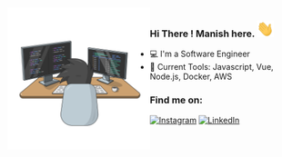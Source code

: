 <img src="https://raw.githubusercontent.com/pratishshr/pratishshr/master/developer.svg" width="250px" align="left" />

###  Hi There ! Manish here. <img src="https://raw.githubusercontent.com/pratishshr/pratishshr/master/hi.gif" width="30px" />

- :computer:  I'm a Software Engineer
- :wrench: Current Tools: Javascript, Vue, Node.js, Docker, AWS

### Find me on:

<a href="https://www.instagram.com/manishm.xyz" target="_blank"><img src="https://www.flaticon.com/svg/static/icons/svg/733/733614.svg" alt="Instagram" width="30"></a>
<a href="https://www.linkedin.com/in/manishnp/" target="_blank"><img src="https://www.flaticon.com/svg/static/icons/svg/1384/1384014.svg" alt="LinkedIn" width="30"></a>

<!--
**mmanishh/mmanishh** is a ✨ _special_ ✨ repository because its `README.md` (this file) appears on your GitHub profile.

Here are some ideas to get you started:

- 🔭 I’m currently working on ...
- 🌱 I’m currently learning ...
- 👯 I’m looking to collaborate on ...
- 🤔 I’m looking for help with ...
- 💬 Ask me about ...
- 📫 How to reach me: ...
- 😄 Pronouns: ...
- ⚡ Fun fact: ...
-->
